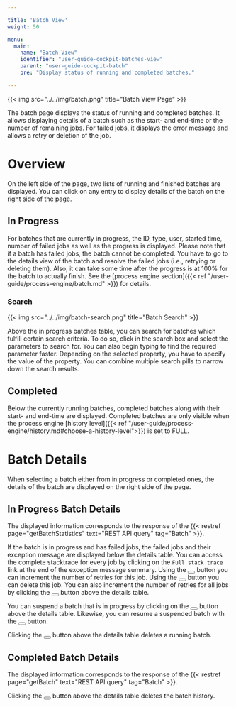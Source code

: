 ```yaml
---

title: 'Batch View'
weight: 50

menu:
  main:
    name: "Batch View"
    identifier: "user-guide-cockpit-batches-view"
    parent: "user-guide-cockpit-batch"
    pre: "Display status of running and completed batches."

---
```


{{< img src="../../img/batch.png" title="Batch View Page" >}}

The batch page displays the status of running and completed batches. It allows displaying details of a batch such as the start- and end-time or the number of remaining jobs. For failed jobs, it displays the error message and allows a retry or deletion of the job.

# Overview

On the left side of the page, two lists of running and finished batches are displayed. You can click on any entry to display details of the batch on the right side of the page.

## In Progress

For batches that are currently in progress, the ID, type, user, started time, number of failed jobs as well as the progress is displayed.
Please note that if a batch has failed jobs, the batch cannot be completed.
You have to go to the details view of the batch and resolve the failed jobs (i.e., retrying or deleting them).
Also, it can take some time after the progress is at 100% for the batch to actually finish.
See the [process engine section]({{< ref "/user-guide/process-engine/batch.md" >}}) for details.

### Search

{{< img src="../../img/batch-search.png" title="Batch Search" >}}

Above the in progress batches table, you can search for batches which fulfill certain search criteria.
To do so, click in the search box and select the parameters to search for.
You can also begin typing to find the required parameter faster.
Depending on the selected property, you have to specify the value of the property.
You can combine multiple search pills to narrow down the search results.

## Completed

Below the currently running batches, completed batches along with their start- and end-time are displayed. Completed batches are only visible when the process engine [history level]({{< ref "/user-guide/process-engine/history.md#choose-a-history-level">}}) is set to FULL.

# Batch Details

When selecting a batch either from in progress or completed ones, the details of the batch are displayed on the right side of the page.

## In Progress Batch Details

The displayed information corresponds to the response of the {{< restref page="getBatchStatistics" text="REST API query" tag="Batch" >}}.

If the batch is in progress and has failed jobs, the failed jobs and their exception message are displayed below the details table. You can access the complete stacktrace for every job by clicking on the `Full stack trace` link at the end of the exception message summary. Using the <button class="btn btn-xs"><i class="glyphicon glyphicon-repeat"></i></button> button you can increment the number of retries for this job. Using the <button class="btn btn-xs"><i class="glyphicon glyphicon-trash"></i></button> button you can delete this job. You can also increment the number of retries for all jobs by clicking the <button class="btn btn-xs"><i class="glyphicon glyphicon-repeat"></i></button> button above the details table.

You can suspend a batch that is in progress by clicking on the <button class="btn btn-xs"><i class="glyphicon glyphicon-pause"></i></button> button above the details table. Likewise, you can resume a suspended batch with the <button class="btn btn-xs"><i class="glyphicon glyphicon-play"></i></button> button.

Clicking the <button class="btn btn-xs btn-danger"><i class="glyphicon glyphicon-trash"></i></button> button above the details table deletes a running batch.

## Completed Batch Details

The displayed information corresponds to the response of the {{< restref page="getBatch" text="REST API query" tag="Batch" >}}.

Clicking the <button class="btn btn-xs btn-danger"><i class="glyphicon glyphicon-trash"></i></button> button above the details table deletes the batch history.
